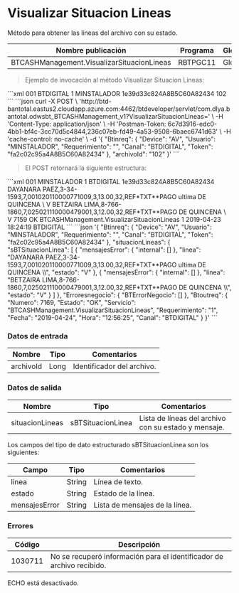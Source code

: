 # Visualizar Situacion Lineas 

Método para obtener las líneas del archivo con su estado. 

Nombre publicación | Programa | Global/País 
--------- | ----------- | ----------- 
BTCASHManagement.VisualizarSituacionLineas | RBTPGC11 | Global 

> Ejemplo de invocación al método Visualizar Situacion Lineas: 

<code-group> 
<code-block title="XML" active> 
```xml 
<soapenv:Envelope xmlns:soapenv="http://schemas.xmlsoap.org/soap/envelope/" xmlns:bts="http://uy.com.dlya.bantotal/BTSOA/"> 
   <soapenv:Header/> 
   <soapenv:Body> 
     <bts:BTCASHManagement.VisualizarSituacionLineas> 
     <bts:Btinreq> 
            <bts:Device>001</bts:Device> 
            <bts:Canal>BTDIGITAL</bts:Canal> 
            <bts:Requerimiento>1</bts:Requerimiento> 
            <bts:Usuario>MINSTALADOR</bts:Usuario> 
            <bts:Token>1e39d33c824A8B5C60A82434</bts:Token> 
         </bts:Btinreq> 
         <bts:archivoId>102</bts:archivoId> 
      </bts:BTCASHManagement.VisualizarSituacionLineas> 
   </soapenv:Body> 
</soapenv:Envelope> 
``` 
</code-block> 

<code-block title="JSON"> 
```json 
curl -X POST \ 
  'http://btd-bantotal.eastus2.cloudapp.azure.com:4462/btdeveloper/servlet/com.dlya.bantotal.odwsbt_BTCASHManagement_v1?VisualizarSituacionLineas=' \ 
  -H 'Content-Type: application/json' \ 
  -H 'Postman-Token: 6c7d3916-edc0-4bb1-bf4c-3cc70d5c4844,236c07eb-fd49-4a53-9508-6baec6741d63' \ 
  -H 'cache-control: no-cache' \ 
  -d '{ 
	"Btinreq": { 
		"Device": "AV", 
		"Usuario": "MINSTALADOR", 
		"Requerimiento": "", 
		"Canal": "BTDIGITAL", 
		"Token": "fa2c02c95a4A8B5C60A82434" 
	}, 
    "archivoId": "102" 
}' 
``` 
</code-block> 
</code-group> 

> El POST retornará la siguiente estructura: 

<code-group> 
<code-block title="XML" active> 
```xml 
<SOAP-ENV:Envelope xmlns:SOAP-ENV="http://schemas.xmlsoap.org/soap/envelope/" xmlns:xsd="http://www.w3.org/2001/XMLSchema" xmlns:SOAP-ENC="http://schemas.xmlsoap.org/soap/encoding/" xmlns:xsi="http://www.w3.org/2001/XMLSchema-instance"> 
   <SOAP-ENV:Body> 
      <BTCASHManagement.VisualizarSituacionLineasResponse xmlns="http://uy.com.dlya.bantotal/BTSOA/"> 
         <Btinreq> 
            <Device>001</Device> 
            <Usuario>MINSTALADOR</Usuario> 
            <Requerimiento>1</Requerimiento> 
            <Canal>BTDIGITAL</Canal> 
            <Token>1e39d33c824A8B5C60A82434</Token> 
         </Btinreq> 
         <situacionLineas> 
            <sBTSituacionLinea> 
               <mensajesError></mensajesError> 
               <linea>DAYANARA PAEZ,3-34-1593,7,001020110000771009,3,13.00,32,REF*TXT**PAGO ultima DE QUINCENA \</linea> 
               <estado>V</estado> 
            </sBTSituacionLinea> 
            <sBTSituacionLinea> 
               <mensajesError></mensajesError> 
               <linea>BETZAIRA LIMA,8-766-1860,7,025021110000479001,3,12.00,32,REF*TXT**PAGO DE QUINCENA \</linea> 
               <estado>V</estado> 
            </sBTSituacionLinea> 
         </situacionLineas> 
         <Erroresnegocio></Erroresnegocio> 
         <Btoutreq> 
            <Numero>7159</Numero> 
            <Estado>OK</Estado> 
            <Servicio>BTCASHManagement.VisualizarSituacionLineas</Servicio> 
            <Requerimiento>1</Requerimiento> 
            <Fecha>2019-04-23</Fecha> 
            <Hora>18:24:19</Hora> 
            <Canal>BTDIGITAL</Canal> 
         </Btoutreq> 
      </BTCASHManagement.VisualizarSituacionLineasResponse> 
   </SOAP-ENV:Body> 
</SOAP-ENV:Envelope> 
``` 
</code-block> 

<code-block title="JSON"> 
```json 
'{ 
	"Btinreq": { 
		"Device": "AV", 
		"Usuario": "MINSTALADOR", 
		"Requerimiento": "", 
		"Canal": "BTDIGITAL", 
		"Token": "fa2c02c95a4A8B5C60A82434" 
	}, 
    "situacionLineas": { 
        "sBTSituacionLinea": [ 
            { 
                "mensajesError": { 
                    "internal": [] 
                }, 
                "linea": "DAYANARA PAEZ,3-34-1593,7,001020110000771009,3,13.00,32,REF*TXT**PAGO ultima DE QUINCENA \\", 
                "estado": "V" 
            }, 
            { 
                "mensajesError": { 
                    "internal": [] 
                }, 
                "linea": "BETZAIRA LIMA,8-766-1860,7,025021110000479001,3,12.00,32,REF*TXT**PAGO DE QUINCENA \\", 
                "estado": "V" 
            } 
        ] 
    }, 
    "Erroresnegocio": { 
        "BTErrorNegocio": [] 
    }, 
    "Btoutreq": { 
        "Numero": 7169, 
        "Estado": "OK", 
        "Servicio": "BTCASHManagement.VisualizarSituacionLineas", 
        "Requerimiento": "1", 
        "Fecha": "2019-04-24", 
        "Hora": "12:56:25", 
        "Canal": "BTDIGITAL" 
    } 
}' 
``` 
</code-block> 
</code-group>  

### Datos de entrada 

Nombre | Tipo | Comentarios 
--------- | ----------- | ----------- 
archivoId | Long | Identificador del archivo. 

### Datos de salida 

Nombre | Tipo | Comentarios 
--------- | ----------- | ----------- 
situacionLineas | sBTSituacionLinea | Lista de líneas del archivo con su estado y mensaje. 

Los campos del tipo de dato estructurado sBTSituacionLinea son los siguientes: 

Campo | Tipo | Comentarios 
--------- | ----------- | ----------- 
linea | String | Línea de texto. 
estado | String | Estado de la línea. 
mensajesError | String | Lista de mensajes de la línea. 

### Errores 

Código | Descripción 
--------- | ----------- 
1030711 | No se recuperó información para el identificador de archivo recibido. 


ECHO está desactivado.
